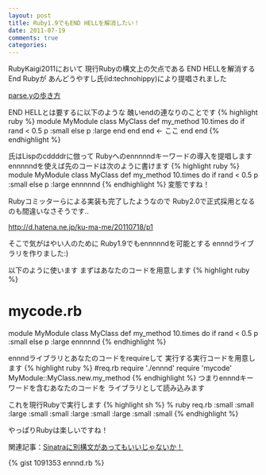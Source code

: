 ```yaml
---
layout: post
title: Ruby1.9でもEND HELLを解消したい！
date: 2011-07-19
comments: true
categories:
---
```



RubyKaigi2011において
現行Rubyの構文上の欠点である
END HELLを解消するEnd Rubyが
あんどうやすし氏(id:technohippy)により提唱されました

[parse.yの歩き方](http://www.ustream.tv/recorded/16077046)

END HELLとは要するに以下のような
醜いendの連なりのことです
{% highlight ruby %}
module MyModule
  class MyClass
    def my_method
      10.times do
        if rand < 0.5
          p :small
        else
          p :large
        end
      end 
    end      <- ここ
  end
end
{% endhighlight %}

氏はLispのcddddrに倣って
Rubyへのennnnndキーワードの導入を提唱します
ennnnndを使えば先のコードは次のように書けます
{% highlight ruby %}
module MyModule
  class MyClass
    def my_method
      10.times do
        if rand < 0.5
          p :small
        else
          p :large
        ennnnnd
{% endhighlight %}
変態ですね！

Rubyコミッターらによる実装も完了したようなので
Ruby2.0で正式採用となるのも間違いなさそうです..

http://d.hatena.ne.jp/ku-ma-me/20110718/p1

そこで気がはやい人のために
Ruby1.9でもennnnndを可能とする
ennndライブラリを作りました:)

以下のように使います
まずはあなたのコードを用意します
{% highlight ruby %}
# mycode.rb
module MyModule
  class MyClass
    def my_method
      10.times do
        if rand < 0.5
          p :small
        else
          p :large
        ennnnnd
{% endhighlight %}

ennndライブラリとあなたのコードをrequireして
実行する実行コードを用意します
{% highlight ruby %}
#req.rb 
require './ennnd'
require 'mycode'
MyModule::MyClass.new.my_method
{% endhighlight %}
つまりennndキーワードを含むあなたのコードを
ライブラリとして読み込みます

これを現行Rubyで実行します
{% highlight sh %}
% ruby req.rb 
:small
:small
:large
:small
:small
:large
:small
:large
:small
:small
{% endhighlight %}

やっぱりRubyは楽しいですね！

関連記事：[Sinatraに別構文があってもいいじゃないか！](/2011/06/05/Sinatra/)

{% gist 1091353 ennnd.rb %}
